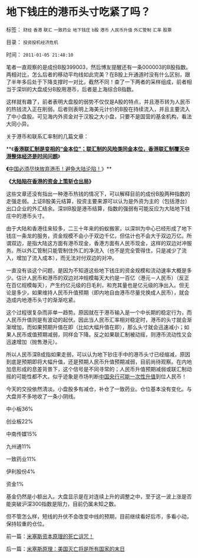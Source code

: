 # 地下钱庄的港币头寸吃紧了吗？

标签： `财经` `香港` `联汇` `一致药业` `地下钱庄` `b股` `港币` `人民币升值` `外汇管制` `汇率` `股票` 

目录： `投资投机经济危机`

时间： `2011-01-05 21:48:10`

笔者一直观察的是成份B股399003，然后博友提醒还有一条000003的B股指数。两相对比，怎么后者的移动平均线如此完美？在B股上升通道时没有什么区别，跟了半年多后处于下降支撑时一对比，截然不同！查了一下两者的采样组成，前者相当于深圳的大盘成分B股用港币，后者是上海综合B指数。

这样就有趣了，前者表明大盘股的弱势不仅仅是A股的特点，并且港币转为人民币的热钱流入正在削弱。后者则表明上海美元计价的B股在持续流入，并且主要流入了中小盘股。可见海内外资金对于汉股之大小盘，只要不是国营的基金机构，看法大同小异。

关于港币和联系汇率制的几篇文章：

**《[**香港联汇制是变相的“金本位”；联汇制的风险类同金本位，香港联汇制覆灭中港整体经济是时间问题**](../../../2011/1/3/联汇制或将覆灭中港整体经济.md)》

**《**[中国必须尽快放弃港币！避免大陆沦陷！](../../../2009/6/26/中国必须尽快放弃港币！避免大陆沦陷！.md)》**

**《[大陆陷在香港的资金上策斩仓出局](../../../2008/1/26/大陆陷在香港的资金上策斩仓出局.md)》**

这些文章还没有指出一种港币热钱的情况下，可以解释目前的成份B股两种指数的走强走弱。上证B股美元结算，投资主要来源可以认为是外资为主的（包括港台）出口企业的外汇结余。深圳B股是港币结算，指数的强弱有可能反应为大陆地下钱庄中的港币头寸。

由于大陆和香港往来较多，二三十年来的蚂蚁搬家，以深圳为中心已经形成了地下钱庄一条龙的服务，资金规模不会小于双边千亿，但估计也不会大于双边万亿。所谓双边，是指大陆这方面有港币现金，香港方面有人民币现金，这样的双边对冲服务。所以外汇管制只能管制住外汇的净流入（也不是完全管得住，只是减少了流入，增加了流入成本），而无法对付双边的对冲。

一直没有谈这个问题，是因为不知道这些地下钱庄的资金规模和流动速率大概是多少。估计人民币和港币的双边对冲规模每天大约是一百亿（港元－人民币）（反正在百亿规模每天），产生约亿元级的日毛利，和充其量也是亿元级的净出入。但无论是多少，如果维持人民币升值预期（即内地自由港币尽量兑换成人民币），就会造成内地港币头寸的渐渐吃紧。

这个过程很复杂而非单一趋势。原因就在于港币输入是一个中长期的稳定行为，而人民币升值则是有波动的起伏。因此当人民币汇率相对稳定时，港币的头寸就会渐渐增加，而如果预期升值在即（比如大幅升值在即），那么头寸就会迅速减小；如果人民币或值预期减弱，同样会下降。反之如果联汇制被动摇，则港币流动性又会迅速增加（抛售港元）。

所以人民币深B成指如果走弱，可以认为地下钞庄手中的港币头寸已经缩减，原因到底是预期即将大幅升值，还是预期人民币升值预期减弱，目前尚待观察。在内地加息形成的息差背景下，这个信号是不同寻常的；人民币升值预期减弱或联汇制动摇的可能性都不大。似乎迹象是市场判断[中国央行可能一次性升值](../../../2007/12/6/施建淮：人民币一次性升值真的不可以是一种选择吗.md)到位人民币！

今天的交投依然清淡。小盘股多有减仓，补仓了一致药业。仓位基本没有变化。与大盘并不多地收了一条小阴线。

中小板36%

创业板22%

中南传媒15%

九州通11%

一致药业11%

伊利股份4%

资金1%

基金仍然是小额出入。大盘显示是在对连续上升的调整之中，至于这一波上涨是否能突破沪深300指数是阻力，目前仍属未知之数。

但不管怎么样，短线的升伏不会改变中线的预期，目前继续看好后市，多看小动，保持较重的仓位。



前一篇：[米塞斯资本原理的死亡诅咒！](../../../2011/1/4/米塞斯资本原理的死亡诅咒！.md)

后一篇：[米塞斯原理：美国灭亡将是所有国家的末日](../../../2011/1/5/米塞斯原理：美国灭亡将是所有国家的末日.md)